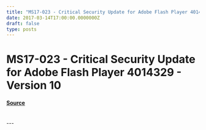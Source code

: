 ```yaml
---
title: "MS17-023 - Critical Security Update for Adobe Flash Player 4014329 - Version 10"
date: 2017-03-14T17:00:00.0000000Z
draft: false
type: posts
---
```

# MS17-023 - Critical Security Update for Adobe Flash Player 4014329 - Version 10









#### [Source](https://technet.microsoft.com/en-us/library/security/MS17-023)

<br/>
---
